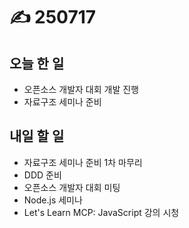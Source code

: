 # ✍️ 250717

## 오늘 한 일

* 오픈소스 개발자 대회 개발 진행
* 자료구조 세미나 준비



## 내일 할 일

* 자료구조 세미나 준비 1차 마무리
* DDD 준비&#x20;
* 오픈소스 개발자 대회 미팅&#x20;
* Node.js 세미나&#x20;
* Let's Learn MCP: JavaScript 강의 시청

